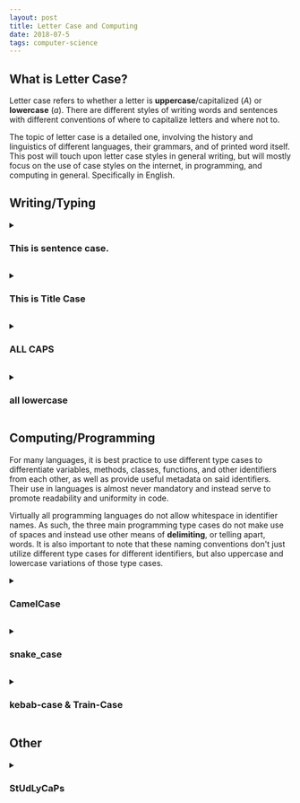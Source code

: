 ```yaml
---
layout: post
title: Letter Case and Computing
date: 2018-07-5
tags: computer-science
---
```

## What is Letter Case?
Letter case refers to whether a letter is **uppercase**/capitalized (*A*) or **lowercase** (*a*). There are different styles of writing words and sentences with different conventions of where to capitalize letters and where not to.

The topic of letter case is a detailed one, involving the history and linguistics of different languages, their grammars, and of printed word itself. This post will touch upon letter case styles in general writing, but will mostly focus on the use of case styles on the internet, in programming, and computing in general. Specifically in English.

<!--more-->

## Writing/Typing
<!-- ### This is sentence case. -->
<details>
<summary><h3 class="inline">This is sentence case.</h3></summary>
This is the standard letter case used in the English language. The beginning of sentences are capitalized along with proper nouns (i.e names, places, days of the week, etc.). Each sentence ends with some punctuation (ex <i>.</i>, <i>?</i>, <i>!</i>).

Here's an example:
<!-- > The quick brown fox jumps over the lazy dog. -->
<blockquote>The quick brown fox jumps over the lazy dog.</blockquote>

You'd see this case when reading anything somewhat formal, like emails, a person's/company's website, text documents, academic papers, etc.

</details>
<p></p>
<!-- ### This is Title Case -->
<details>
<summary><h3 class="inline">This is Title Case</h3></summary>
This is the case used when typing out titles. Title case has all words capitalized barring a limited subset that are deemed <i>common</i> (unless they are the first word, in which case they are capitalized). That includes words like <i>or</i>, <i>but</i>, <i>if</i>, <i>the</i>, <i>in</i>, etc.

Here's an example:
<!-- > The Quick Brown Fox Jumps over the Lazy Dog -->
<blockquote>The Quick Brown Fox Jumps over the Lazy Dog</blockquote>

Academic papers, emails (think subject line), music, videogames and just about any media or document has a title. Its important to note that there is no agreement on what exactly the subset of words not capitalized in title case is. That said, all titles more or less follow the same pattern of capitalization.
</details>
<p></p>
<!-- ### ALL CAPS -->
<details>
<summary><h3 class="inline">ALL CAPS</h3></summary>
Writing in all uppercase letters, or <b>all caps</b> as it's more commonly known, is taken to convey yelling when typed out, especially when texting or commenting on the internet. That said, all caps is also used in titles and headlines in order to make the text stand out more.

Here's what it looks like:

<!-- > THE QUICK BROWN FOX JUMPS OVER THE LAZY DOG! -->
<blockquote>THE QUICK BROWN FOX JUMPS OVER THE LAZY DOG!</blockquote>

Typing in all caps can be done by holding down the <code>SHIFT</code> key while typing or, more commonly, by simply turning on the <code>CAPS LOCK</code> key. Smartphone keyboards also have similar functionality with caps lock being activated by double tapping the shift key, for example. Acronyms are written in all caps (NATO, USA, ASAP) unless the acronym has had enough usage to become a fully fledged word like <i>radar</i> (<b>ra</b>dio <b>d</b>etection <b>a</b>nd <b>r</b>anging) or <i>laser</i> (<b>l</b>ight <b>a</b>mplification by <b>s</b>timulated <b>e</b>mission of <b>r</b>adiation)
</details>
<p></p>
<!-- ### all lowercase -->
<details>
<summary><h3 class="inline">all lowercase</h3></summary>
All lowercase is typically used when writing something informally and quickly, such as a text message or an internet comment (if the commenter isn't particularly concerned with the comment's presentation). This is because the message is not worth the extra effort of pressing the <code>SHIFT</code> key (especially on smartphone keyboards). File extensions are also conventionally all lowercase.

Here's what it looks like:

<!-- > the quick brown fox jumps over the lazy dog -->
<blockquote>the quick brown fox jumps over the lazy dog</blockquote>

Since the use of all lowercase is one of convenience, text written in it is not usually punctuated unless necessary to convey intent. (you hate him. vs. you hate him?)

That said, this case may soon die out as some mobile keyboards, for example Google's GBoard for Android, automatically capitalize the first letter in sentences as well as in proper nouns. This essentially makes typing in sentence case the default.
</details>

## Computing/Programming
For many languages, it is best practice to use different type cases to differentiate variables, methods, classes, functions, and other identifiers from each other, as well as provide useful metadata on said identifiers. Their use in languages is almost never mandatory and instead serve to promote readability and uniformity in code.

Virtually all programming languages do not allow whitespace in identifier names. As such, the three main programming type cases do not make use of spaces and instead use other means of <b>delimiting</b>, or telling apart, words. It is also important to note that these naming conventions don't just utilize different type cases for different identifiers, but also uppercase and lowercase variations of those type cases.

<!-- ### CamelCase -->
<details>
<summary><h3 class="inline">CamelCase</h3></summary>
Camel case has the first letter of every word in the phrase/identifier capitalized. And so capitalization serves as camel case's delimiter. Lower camel case has the first letter of the first word in the identifier lowercased while upper camel case does not:

<!-- >UpperCamelCase -->
<blockquote>UpperCamelCase</blockquote>

<!-- >lowerCamelCase -->
<blockquote>lowerCamelCase</blockquote>

Used in
<ul>
  <li>Class names in Java (upper)</li>
  <li>Class names in Python (upper)</li>
  <li>Method names in Java (lower)</li>
  <li>Variables names in Java (lower)</li>
</ul>
</details>
<p></p>
<!-- ### snake_case -->
<details>
<summary><h3 class="inline">snake_case</h3></summary>
Snake case delimits words using underscores ( _ ). And like the others, There are uppercase and lowercase variants:
<!-- >UPPER_SNAKE_CASE -->
<blockquote>UPPER_SNAKE_CASE</blockquote>

<!-- >lower_snake_case -->
<blockquote>lower_snake_case</blockquote>

This case is commonly used for naming attributes on computers, like files or usernames, where space characters cannot be processed. Snake case is essentially the default type case used when spaces are unavailable.

Used in
<ul>
  <li>Constants in Java (upper)</li>
  <li>Constants in Python (upper)</li>
  <li>Variables in Python (lower)</li>
  <li>Functions and classes in the C & C++ Standard Library (lower)</li>
</ul>
</details>
<p></p>
<!-- ### kebab-case & Train-Case -->
<details>
<summary><h3 class="inline">kebab-case & Train-Case</h3></summary>
Kebab case is similar to snake case, as well as used in similar situations, with its only difference being the use of hyphens (-) to delimit words rather than underscores:
<!-- >UPPER-KEBAB-CASE -->
<blockquote>UPPER-KEBAB-CASE</blockquote>

<!-- >lower-kebab-case -->
<blockquote>lower-kebab-case</blockquote>

There's also a third variation similar to camel case called train case where the first letter of each word capitalized:

<!-- >Train-Case -->
<blockquote>Train-Case</blockquote>

Used in
<ul>
  <li>CSS Classes (lower)</li>
  <li>URLs (lower)</li>
</ul>
</details>

## Other
<!-- ### StUdLyCaPs -->
<details>
<summary><h3 class="inline">StUdLyCaPs</h3></summary>
Studly caps is meant to be a joking letter case used to convey sarcasm. It has roots in mocking the seemingly random capitalization of products and services that was popular during the mid 1990s to early 2000s. A sort of in-joke amongst people on the internet at the time.
<!-- >tHeqUIckBrOwNFOxjuMpsOvERtHeLazYdOg -->
<blockquote>tHeqUIckBrOwNFOxjuMpsOvERtHeLazYdOg</blockquote>

A variation on Studly caps is one where spaces are included to delimit words. This makes the message more readable while still retaining its sarcastic tone:

<!-- >tHe qUIck BrOwN FOx juMps OvER tHe lAzYdOg -->
<blockquote>tHe qUIck BrOwN FOx juMps OvER tHe lAzY dOg</blockquote>

Indeed this is the same case used in the <a href="http://knowyourmeme.com/memes/mocking-spongebob">mocking Spongebob meme</a> that was popular around 2017.
</details>
